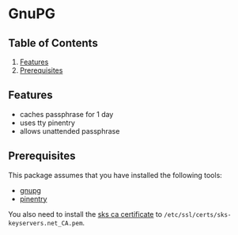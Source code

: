 # GnuPG

## Table of Contents

1. [Features](#Features)
2. [Prerequisites](#Prerequisites)

## Features

- caches passphrase for 1 day
- uses tty pinentry
- allows unattended passphrase

## Prerequisites

This package assumes that you have installed the following tools:

- [gnupg](https://www.gnupg.org)
- [pinentry](https://gnupg.org/related_software/pinentry)

You also need to install the [sks ca certificate](https://sks-keyservers.net/sks-keyservers.netCA.pem) to
`/etc/ssl/certs/sks-keyservers.net_CA.pem`.

